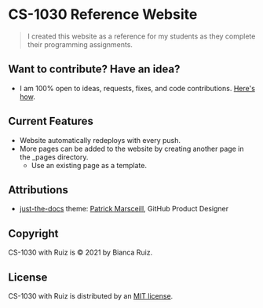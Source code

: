 # CS-1030 Reference Website
> I created this website as a reference for my students as they complete their programming assignments.
> 
## Want to contribute? Have an idea?
- I am 100% open to ideas, requests, fixes, and code contributions. [Here's how](https://github.com/CS-1030/CS-1030.github.io/CONTRIBUTING.md). 

## Current Features
- Website automatically redeploys with every push.
- More pages can be added to the website by creating another page in the _pages directory.
  - Use an existing page as a template.

## Attributions
- [just-the-docs](https://github.com/pmarsceill/just-the-docs) theme: [Patrick Marsceill](https://github.com/pmarsceill), GitHub Product Designer

## Copyright
CS-1030 with Ruiz is © 2021 by Bianca Ruiz.

## License
CS-1030 with Ruiz is distributed by an [MIT license](https://github.com/CS-1030/CS-1030.github.io/blob/main/LICENSE.txt).
